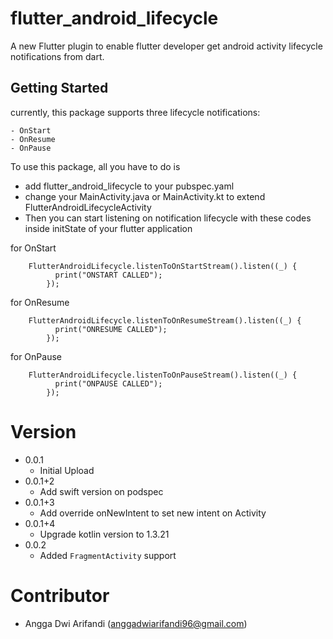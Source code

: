 # flutter_android_lifecycle

A new Flutter plugin to enable flutter developer get android activity lifecycle notifications from dart.

## Getting Started

currently, this package supports three lifecycle notifications:

    - OnStart
    - OnResume
    - OnPause

To use this package, all you have to do is

- add flutter_android_lifecycle to your pubspec.yaml
- change your MainActivity.java or MainActivity.kt to extend FlutterAndroidLifecycleActivity
- Then you can start listening on notification lifecycle with these codes inside initState of your flutter application

for OnStart
```
    FlutterAndroidLifecycle.listenToOnStartStream().listen((_) {
          print("ONSTART CALLED");
        });
```

for OnResume
```
    FlutterAndroidLifecycle.listenToOnResumeStream().listen((_) {
          print("ONRESUME CALLED");
        });
```

for OnPause
```
    FlutterAndroidLifecycle.listenToOnPauseStream().listen((_) {
          print("ONPAUSE CALLED");
        });
```

# Version
- 0.0.1
    - Initial Upload
- 0.0.1+2
    - Add swift version on podspec
- 0.0.1+3
    - Add override onNewIntent to set new intent on Activity
- 0.0.1+4
    - Upgrade kotlin version to 1.3.21
- 0.0.2
    - Added `FragmentActivity` support

# Contributor
- Angga Dwi Arifandi (anggadwiarifandi96@gmail.com)